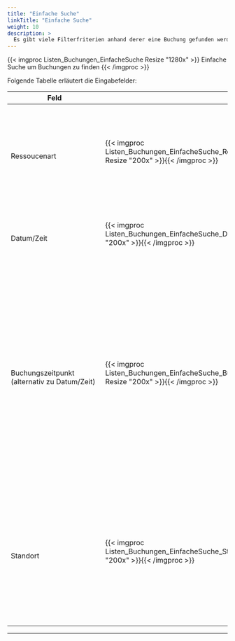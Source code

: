 ```yaml
---
title: "Einfache Suche"
linkTitle: "Einfache Suche"
weight: 10
description: >
  Es gibt viele Filterfriterien anhand derer eine Buchung gefunden werden kann. Die gängisten Filter finden Sie in der Einfachen Suche. Diese sind die Ressoucenart, Datum/Zeit der Buchung, Buchungszeitpunkt und Standort.
---
```


 <!-- Zeitraum statt Buchungszeitpunkt? Buchungszeitpunkt = Zeitpunkt der Buchung -->

 {{< imgproc Listen_Buchungen_EinfacheSuche Resize "1280x" >}}
Einfache Suche um Buchungen zu finden 
{{< /imgproc >}}

Folgende Tabelle erläutert die Eingabefelder:

 |<div style="width:200px">Feld</div>|<div style="width:200px"></div>|Funktion|
 |---|---|---|
 |</br> Ressoucenart|{{< imgproc Listen_Buchungen_EinfacheSuche_Ressourcenart Resize "200x" >}}{{< /imgproc >}}|</br> <p style="text-align: justify"> Über das Plus (+) wählen Sie vorhandene Ressourcen (Räume, Parkplätze, Arbeitsplätze,...) aus. </p>|
 |</br> Datum/Zeit|{{< imgproc Listen_Buchungen_EinfacheSuche_Datum Resize "200x" >}}{{< /imgproc >}}|</br> <p style="text-align: justify"> Wählen Sie hier das Datum und den Zeitraum der gesuchten Buchung aus </p>|
 |</br> Buchungszeitpunkt  </br>(alternativ zu Datum/Zeit)|{{< imgproc Listen_Buchungen_EinfacheSuche_Buchungszeitraum Resize "200x" >}}{{< /imgproc >}}|</br> <p style="text-align: justify"> **Alle**: </br> Es werden alle Zeitäume berücksichtigt </br> **Heute laufende und künftige Buchungen**:  </br> Alle Buchungen ab jetzt am heutigen Tag </br> **laufende und künftige Buchungen**: </br> Alle Buchungen ab dem morgigen Tag </br> **vergangene Buchungen**: </br> Alle bereits vergangenen Buchungen </p>|
 |</br> Standort|{{< imgproc Listen_Buchungen_EinfacheSuche_Standort Resize "200x" >}}{{< /imgproc >}}|</br> <p style="text-align: justify"> Werden über ROOMS die Ressourcen mehrerer Standorte (verschiedene Städte, unterschiedliche Filialen,...) verwaltet, wählen Sie hier den entsprechenden Stanort aus. </p>|
 ---

